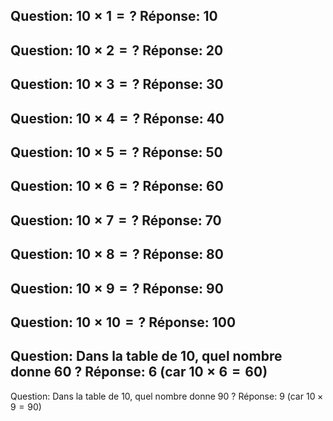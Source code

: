 Question: $10 \times 1 = ?$
Réponse: 10
---
Question: $10 \times 2 = ?$
Réponse: 20
---
Question: $10 \times 3 = ?$
Réponse: 30
---
Question: $10 \times 4 = ?$
Réponse: 40
---
Question: $10 \times 5 = ?$
Réponse: 50
---
Question: $10 \times 6 = ?$
Réponse: 60
---
Question: $10 \times 7 = ?$
Réponse: 70
---
Question: $10 \times 8 = ?$
Réponse: 80
---
Question: $10 \times 9 = ?$
Réponse: 90
---
Question: $10 \times 10 = ?$
Réponse: 100
---
Question: Dans la table de 10, quel nombre donne 60 ?
Réponse: $6$ (car $10 \times 6 = 60$)
---
Question: Dans la table de 10, quel nombre donne 90 ?
Réponse: $9$ (car $10 \times 9 = 90$)
